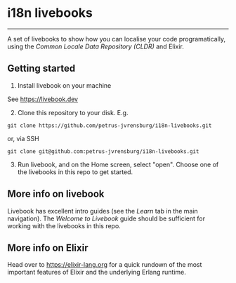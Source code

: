# i18n livebooks
--------------------------

A set of livebooks to show how you can localise your code programatically, using the _Common Locale Data Repository (CLDR)_ and Elixir.

## Getting started

1. Install livebook on your machine

See https://livebook.dev

2. Clone this repository to your disk. E.g.
```
git clone https://github.com/petrus-jvrensburg/i18n-livebooks.git
```

or, via SSH
```
git clone git@github.com:petrus-jvrensburg/i18n-livebooks.git
```

3. Run livebook, and on the Home screen, select "open". Choose one of the livebooks in this repo to get started.

## More info on livebook

Livebook has excellent intro guides (see the _Learn_ tab in the main navigation). The _Welcome to Livebook_ guide should be sufficient for working with the livebooks in this repo.

## More info on Elixir

Head over to https://elixir-lang.org for a quick rundown of the most important features of Elixir and the underlying Erlang runtime.
